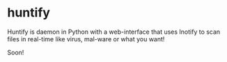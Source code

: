 # huntify
Huntify is daemon in Python with a web-interface that uses Inotify to scan files in real-time like virus, mal-ware or what you want!

Soon!
